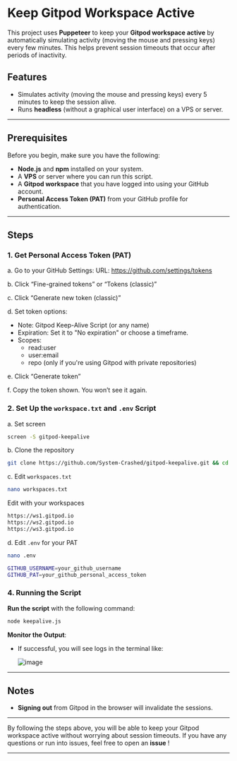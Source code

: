 # Keep Gitpod Workspace Active

This project uses **Puppeteer** to keep your **Gitpod workspace active** by automatically simulating activity (moving the mouse and pressing keys) every few minutes. This helps prevent session timeouts that occur after periods of inactivity.

## Features
- Simulates activity (moving the mouse and pressing keys) every 5 minutes to keep the session alive.
- Runs **headless** (without a graphical user interface) on a VPS or server.

---

## Prerequisites
Before you begin, make sure you have the following:
- **Node.js** and **npm** installed on your system.
- A **VPS** or server where you can run this script.
- A **Gitpod workspace** that you have logged into using your GitHub account.
- **Personal Access Token (PAT)** from your GitHub profile for authentication.

---

## Steps

### 1. Get Personal Access Token (PAT)
a. Go to your GitHub Settings:
URL: https://github.com/settings/tokens

b. Click “Fine-grained tokens” or “Tokens (classic)”

c. Click “Generate new token (classic)”

d. Set token options:
- Note: Gitpod Keep-Alive Script (or any name)
- Expiration: Set it to "No expiration" or choose a timeframe.
- Scopes:
   - read:user
   - user:email
   - repo (only if you're using Gitpod with private repositories)

e. Click “Generate token”

f. Copy the token shown. You won’t see it again.

### 2. Set Up the `workspace.txt` and `.env` Script

a. Set screen
```bash
screen -S gitpod-keepalive
```

b. Clone the repository
```bash
git clone https://github.com/System-Crashed/gitpod-keepalive.git && cd gitpod-keepalive.git && npm puppeteer fs dotenv
```

c. Edit `workspaces.txt`
```bash
nano workspaces.txt
```
Edit with your workspaces
```bash
https://ws1.gitpod.io
https://ws2.gitpod.io
https://ws3.gitpod.io
```

d. Edit `.env` for your PAT
```bash
nano .env
```
```bash
GITHUB_USERNAME=your_github_username
GITHUB_PAT=your_github_personal_access_token
```

### 4. Running the Script
**Run the script** with the following command:

```bash
node keepalive.js
```

**Monitor the Output**:
   - If successful, you will see logs in the terminal like:
     
     ![image](https://github.com/user-attachments/assets/194ee0c4-602c-44a9-ad1a-dfc6d0a6c8bf)

---

## Notes
- **Signing out** from Gitpod in the browser will invalidate the sessions.
---

By following the steps above, you will be able to keep your Gitpod workspace active without worrying about session timeouts. If you have any questions or run into issues, feel free to open an **issue** !

---
